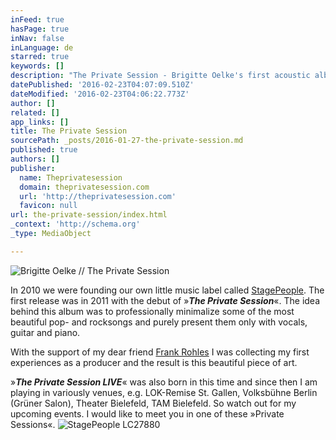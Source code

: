 ```yaml
---
inFeed: true
hasPage: true
inNav: false
inLanguage: de
starred: true
keywords: []
description: "The Private Session - Brigitte Oelke's first acoustic album"
datePublished: '2016-02-23T04:07:09.510Z'
dateModified: '2016-02-23T04:06:22.773Z'
author: []
related: []
app_links: []
title: The Private Session
sourcePath: _posts/2016-01-27-the-private-session.md
published: true
authors: []
publisher:
  name: Theprivatesession
  domain: theprivatesession.com
  url: 'http://theprivatesession.com'
  favicon: null
url: the-private-session/index.html
_context: 'http://schema.org'
_type: MediaObject

---
```

![Brigitte Oelke // The Private Session](https://the-grid-user-content.s3-us-west-2.amazonaws.com/6b3b9532-7630-40f1-a8b7-b31e69aabc22.jpg)

In 2010 we were founding our own little music label called [StagePeople][0]. The first release was in 2011 with the debut of »_**The Private Session**_«. The idea behind this album was to professionally minimalize some of the most beautiful pop- and rocksongs and purely present them only with vocals, guitar and piano. 

With the support of my dear friend [Frank Rohles][1] I was collecting my first experiences as a producer and the result is this beautiful piece of art.

»**_The Private Session LIVE_**« was also born in this time and since then I am playing in variously venues, e.g. LOK-Remise St. Gallen, Volksbühne Berlin (Grüner Salon), Theater Bielefeld, TAM Bielefeld. So watch out for my upcoming events. I would like to meet you in one of these »Private Sessions«.
![StagePeople LC27880](https://s3-us-west-2.amazonaws.com/the-grid-img/p/708aab2efa111bbc4f2f7bc583a02bfbcecd2757.png)

[0]: http://www.stagepeople.com/
[1]: http://www.frankrohles.de/